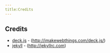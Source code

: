 ```yaml
---
title:Credits
---
```


## Credits ##

* [deck.js](http://imakewebthings.com/deck.js/) - (http://imakewebthings.com/deck.js/)
* [jekyll](jekyllrc.com) - (http://jekyllrc.com)

